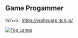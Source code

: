 

## Game Progammer
itch.io : https://wahyusrp.itch.io/



[![Top Langs](https://github-readme-stats.vercel.app/api/top-langs/?username=sadasas&layout=compact)](https://github.com/sadasas/github-readme-stats)
